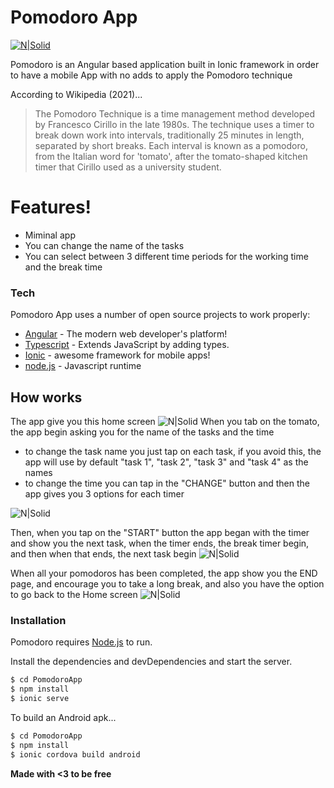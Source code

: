 # Pomodoro App

[![N|Solid](https://raw.githubusercontent.com/Ned-zib/PomodoroApp/master/rdm_images/banner.png)](https://github.com/Ned-zib/PomodoroApp)

Pomodoro is an Angular based application built in Ionic framework in order to have a mobile App with no adds to apply the Pomodoro technique

According to Wikipedia (2021)...
>The Pomodoro Technique is a time management method developed by Francesco Cirillo in the late 1980s. The technique uses a timer to break down work into intervals, traditionally 25 minutes in length, separated by short breaks. Each interval is known as a pomodoro, from the Italian word for 'tomato', after the tomato-shaped kitchen timer that Cirillo used as a university student.

# Features!

  - Miminal app
  - You can change the name of the tasks
  - You can select between 3 different time periods for the working time and the break time 

### Tech

Pomodoro App uses a number of open source projects to work properly:

* [Angular](https://angular.io) - The modern web developer's platform!
* [Typescript](https://www.typescriptlang.org) - Extends JavaScript by adding types.
* [Ionic](https://ionicframework.com) - awesome framework for mobile apps!
* [node.js](https://nodejs.org/en/) - Javascript runtime

## How works
The app give you this home screen 
![N|Solid](https://raw.githubusercontent.com/Ned-zib/PomodoroApp/master/rdm_images/home.jpeg)
When you tab on the tomato, the app begin asking you for the name of the tasks and the time
- to change the task name you just tap on each task, if you avoid this, the app will use by default "task 1", "task 2", "task 3" and "task 4" as the names
- to change the time you can tap in the "CHANGE" button and then the app gives you 3 options for each timer

![N|Solid](https://raw.githubusercontent.com/Ned-zib/PomodoroApp/master/rdm_images/task.png)

Then, when you tap on the "START" button the app began with the timer and show you the next task, when the timer ends, the break timer begin, and then when that ends, the next task begin
![N|Solid](https://raw.githubusercontent.com/Ned-zib/PomodoroApp/master/rdm_images/pomodoros.png)

When all your pomodoros has been completed, the app show you the END page, and encourage you to take a long break, and also you have the option to go back to the Home screen
![N|Solid](https://raw.githubusercontent.com/Ned-zib/PomodoroApp/master/rdm_images/end.jpeg)

### Installation

Pomodoro requires [Node.js](https://nodejs.org/) to run.

Install the dependencies and devDependencies and start the server.

```sh
$ cd PomodoroApp
$ npm install
$ ionic serve
```

To build an Android apk...

```sh
$ cd PomodoroApp
$ npm install 
$ ionic cordova build android
```

**Made with <3 to be free**